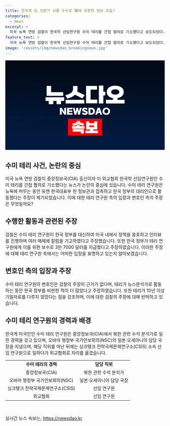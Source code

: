 ```yaml
---
title: 한국계 北 전문가 뇌물 수수로 韓에 유용한 정보 유출?
categories:
  - News
excerpt: >
  미국 뉴욕 연방 검찰이 한국학 선임연구원 수미 테리를 간첩 혐의로 기소했다고 보도되었다. 수사 결과, 테리는 한국 정부와의 접촉을 통해 이득을 취하고 한국 정부의 입장을 옹호하는 활동을 했다는 주장이 나왔다. 그러나 테리의 변호인은 이에 근거가 없다고 주장하며, 그의 뉴스분석가로서의 활동을 강조하고 있다. 수미 테리는 앞으로의 조사를 통해 진실이 밝혀질 것으로 기대되고 있다.
feature_text: >
  미국 뉴욕 연방 검찰이 한국학 선임연구원 수미 테리를 간첩 혐의로 기소했다고 보도되었다. 수사 결과, 테리는 한국 정부와의 접촉을 통해 이득을 취하고 한국 정부의 입장을 옹호하는 활동을 했다는 주장이 나왔다. 그러나 테리의 변호인은 이에 근거가 없다고 주장하며, 그의 뉴스분석가로서의 활동을 강조하고 있다. 수미 테리는 앞으로의 조사를 통해 진실이 밝혀질 것으로 기대되고 있다.
image: '/assets/img/newsdao_breakingnews.jpg'
---
```


<p><img src="/assets/img/newsdao_breakingnews.jpg" alt="cryptoinkorea 속보" /></p>

<h2 data-ke-size="size26">수미 테리 사건, 논란의 중심</h2>

<p data-ke-size="size16">미국 뉴욕 연방 검찰이 중앙정보국(CIA) 출신이자 미 외교협회 한국학 선임연구원인 수미 테리를 간첩 혐의로 기소했다는 뉴스가 논란의 중심에 섰습니다. 수미 테리 연구원은 뉴욕에 머무는 동안 유엔 한국대표부 한 정보관과 접촉하고 한국 정부의 대리인으로 활동했다는 주장이 제기되었습니다. 이에 대한 테리 연구원 측의 입장과 변호인 측의 주장은 무엇일까요?</p>

<h2 data-ke-size="size26">수행한 활동과 관련된 주장</h2>

<p data-ke-size="size16">검찰은 수미 테리 연구원이 한국 정부를 대신하여 미국 내에서 정책을 옹호하고 인터뷰를 진행하며 여러 매체에 칼럼을 기고하였다고 주장했습니다. 또한 한국 정부가 테리 연구원에게 이를 위한 보수로 3만 7000 달러를 지급했다고 주장하였습니다. 이러한 주장에 대해 테리 연구원 측에서는 어떠한 입장을 표명하고 있는지 알아보겠습니다.</p>

<h2 data-ke-size="size26">변호인 측의 입장과 주장</h2>

<p data-ke-size="size16">수미 테리 연구원의 변호인은 검찰의 주장이 근거가 없다며, 테리가 뉴스분석가로 활동하는 동안 한국 정부를 비판한 적이 더 많았다고 주장하였습니다. 또한 테리가 10년 이상 기밀자료를 다루지 않았다는 점을 강조하며, 이에 대한 검찰의 주장에 대해 반박하고 있습니다.</p>

<h2 data-ke-size="size26">수미 테리 연구원의 경력과 배경</h2>

<p data-ke-size="size16">한국계 미국인인 수미 테리 연구원은 중앙정보국(CIA)에서 북한 관련 수석 분석가로 일한 경력을 갖고 있으며, 오바마 행정부 국가안보회의(NSC)의 일본·오세아니아 담당 국장을 지냈으며, 해당 직위를 떠난 뒤에는 싱크탱크 전략국제문제연구소(CSIS) 소속 선임 연구원으로 일하다가 외교협회로 자리를 옮겼습니다.</p>

<table>
    <tr>
        <td style="text-align: center; height: 17px;"><b>수미 테리의 경력</b></td>
        <td style="text-align: center; height: 17px;"><b>담당 직위</b></td>
    </tr>
    <tr>
        <td style="text-align: center; height: 17px;">중앙정보국(CIA)</td>
        <td style="text-align: center; height: 17px;">북한 관련 수석 분석가</td>
    </tr>
    <tr>
        <td style="text-align: center; height: 17px;">오바마 행정부 국가안보회의(NSC)</td>
        <td style="text-align: center; height: 17px;">일본·오세아니아 담당 국장</td>
    </tr>
    <tr>
        <td style="text-align: center; height: 17px;">싱크탱크 전략국제문제연구소(CSIS)</td>
        <td style="text-align: center; height: 17px;">선임 연구원</td>
    </tr>
    <tr>
        <td style="text-align: center; height: 17px;">외교협회</td>
        <td style="text-align: center; height: 17px;">선임 연구원</td>
    </tr>
</table>

<p data-ke-size="size16">&nbsp;</p>
실시간 뉴스 속보는, <a href="https://newsdao.kr" rel="dofollow">https://newsdao.kr</a>


